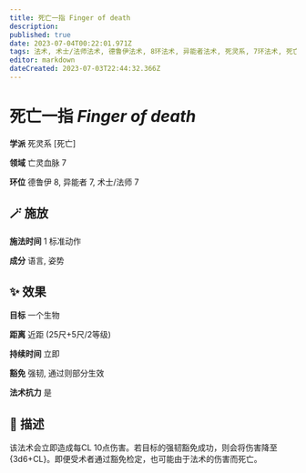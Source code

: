 ```yaml
---
title: 死亡一指 Finger of death
description: 
published: true
date: 2023-07-04T00:22:01.971Z
tags: 法术, 术士/法师法术, 德鲁伊法术, 8环法术, 异能者法术, 死灵系, 7环法术, 死亡, 亡灵血脉
editor: markdown
dateCreated: 2023-07-03T22:44:32.366Z
---
```


# **死亡一指** *Finger of death*

**学派** 死灵系 \[死亡\] 

**领域** 亡灵血脉 7

**环位** 德鲁伊 8, 异能者 7, 术士/法师 7

## 🪄 施放

**施法时间** 1 标准动作

**成分** 语言, 姿势

## ✨ 效果 

**目标** 一个生物 

**距离** 近距 (25尺+5尺/2等级)  

**持续时间** 立即 

**豁免** 强韧, 通过则部分生效

**法术抗力** 是

## 📖 描述

该法术会立即造成每CL 10点伤害。若目标的强韧豁免成功，则会将伤害降至 {3d6+CL}。即便受术者通过豁免检定，也可能由于法术的伤害而死亡。
    